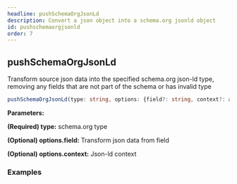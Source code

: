 ```yaml
---
headline: pushSchemaOrgJsonLd
description: Convert a json object into a schema.org jsonld object
id: pushschemaorgjsonld
order: 7
---
```


## pushSchemaOrgJsonLd

<p class="lead">Transform source json data into the specified schema.org json-ld type, removing any fields that are not part of the schema or has invalid type</p>

```ts
pushSchemaOrgJsonLd(type: string, options: {field?: string, context?: any} = {})
```

__Parameters:__

<span class="text-primary">__(Required) type:__</span> schema.org type

<span class="text-primary">__(Optional) options.field:__</span> Transform json data from field

<span class="text-primary">__(Optional) options.context:__</span> Json-ld context


### __Examples__